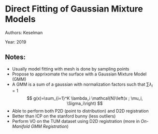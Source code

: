 # Direct Fitting of Gaussian Mixture Models

Authors: Keselman

Year: 2019

Notes:
---
* Usually model fitting with mesh is done by sampling points
* Propose to apprixomate the surface with a Gaussian Mixture Model (GMM)
* A GMM is a sum of a gaussian with normalization factors such that $\sum \lambda_i = 1$
$$
g(x)=\sum_{i=1}^K \lambda_i \mathcal{N}\left(x ; \mu_i, \Sigma_i\right)
$$
* Able to perform both P2D (point to distribution) and D2D registration
* Better than ICP on the stanford bunny (less outliers)
* Perform VO on the TUM dataset using D2D registration (more in *On-Manifold GMM Registration*)